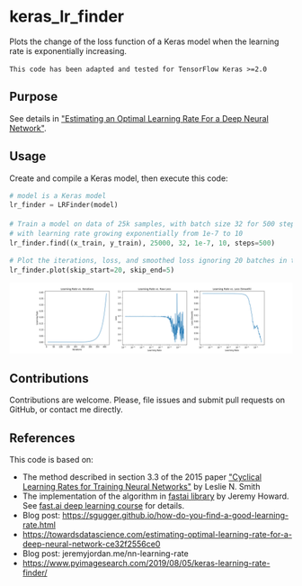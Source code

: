 # keras_lr_finder
Plots the change of the loss function of a Keras model when the learning rate is exponentially increasing.

`This code has been adapted and tested for TensorFlow Keras >=2.0`

## Purpose
See details in ["Estimating an Optimal Learning Rate For a Deep Neural Network"](https://towardsdatascience.com/estimating-optimal-learning-rate-for-a-deep-neural-network-ce32f2556ce0).

## Usage
Create and compile a Keras model, then execute this code:

```python
# model is a Keras model
lr_finder = LRFinder(model)

# Train a model on data of 25k samples, with batch size 32 for 500 steps (batch updates), 
# with learning rate growing exponentially from 1e-7 to 10
lr_finder.find((x_train, y_train), 25000, 32, 1e-7, 10, steps=500)
```

```python
# Plot the iterations, loss, and smoothed loss ignoring 20 batches in the beginning and 5 in the end
lr_finder.plot(skip_start=20, skip_end=5)
```

![Loss function](./examples/plot.png)

## Contributions
Contributions are welcome. Please, file issues and submit pull requests on GitHub, or contact me directly.

## References
This code is based on:
- The method described in section 3.3 of the 2015 paper ["Cyclical Learning Rates for Training Neural Networks"](https://arxiv.org/abs/1506.01186) by Leslie N. Smith
- The implementation of the algorithm in [fastai library](https://github.com/fastai/fastai) by Jeremy Howard. See [fast.ai deep learning course](http://course.fast.ai/) for details.
- Blog post: https://sgugger.github.io/how-do-you-find-a-good-learning-rate.html
- https://towardsdatascience.com/estimating-optimal-learning-rate-for-a-deep-neural-network-ce32f2556ce0
- Blog post: jeremyjordan.me/nn-learning-rate
- https://www.pyimagesearch.com/2019/08/05/keras-learning-rate-finder/

